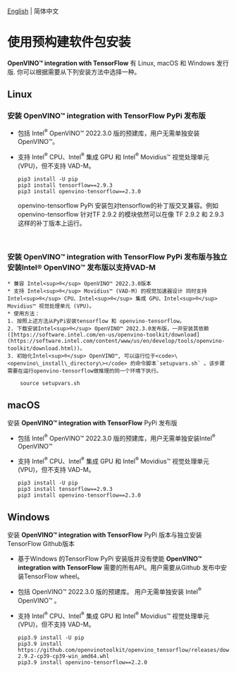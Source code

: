 [English](./INSTALL.md) | 简体中文

# <a name='Pre-BuiltPackages'></a>使用预构建软件包安装

**OpenVINO™ integration with TensorFlow** 有 Linux, macOS 和 Windows 发行版. 你可以根据需要从下列安装方法中选择一种。

## Linux

  ### 安装 **OpenVINO™ integration with TensorFlow** PyPi 发布版
  * 包括 Intel<sup>®</sup> OpenVINO™ 2022.3.0 版的预建库，用户无需单独安装 OpenVINO™。
  * 支持 Intel<sup>®</sup> CPU、Intel<sup>®</sup> 集成 GPU 和 Intel<sup>®</sup> Movidius™ 视觉处理单元 (VPU)，但不支持 VAD-M。

        pip3 install -U pip
        pip3 install tensorflow==2.9.3
        pip3 install openvino-tensorflow==2.3.0
    openvino-tensorflow PyPi 安装包对tensorflow的补丁版交叉兼容。例如 openvino-tensorflow 针对TF 2.9.2 的模块依然可以在像 TF 2.9.2 和 2.9.3 这样的补丁版本上运行。
<br/>

  ### 安装 **OpenVINO™ integration with TensorFlow** PyPi 发布版与独立安装Intel® OpenVINO™ 发布版以支持VAD-M
    * 兼容 Intel<sup>®</sup> OpenVINO™ 2022.3.0版本
    * 支持 Intel<sup>®</sup> Movidius™ (VAD-M) 的视觉加速器设计 同时支持 Intel<sup>®</sup> CPU、Intel<sup>®</sup> 集成 GPU、Intel<sup>®</sup> Movidius™ 视觉处理单元 (VPU)。 
    * 使用方法：
    1. 按照上述方法从PyPi安装tensorflow 和 openvino-tensorflow。
    2. 下载安装Intel<sup>®</sup> OpenVINO™ 2022.3.0发布版，一并安装其依赖([https://software.intel.com/en-us/openvino-toolkit/download](https://software.intel.com/content/www/us/en/develop/tools/openvino-toolkit/download.html))。
    3. 初始化Intel<sup>®</sup> OpenVINO™, 可以运行位于<code>\<openvino\_install\_directory\></code> 的命令脚本`setupvars.sh` 。该步骤需要在运行openvino-tensorflow做推理的同一个环境下执行。

        source setupvars.sh  
      
  
## macOS

  安装 **OpenVINO™ integration with TensorFlow** PyPi 发布版
  * 包括 Intel<sup>®</sup> OpenVINO™ 2022.3.0 版的预建库，用户无需单独安装Intel<sup>®</sup> OpenVINO™ 
  * 支持 Intel<sup>®</sup> CPU、Intel<sup>®</sup> 集成 GPU 和 Intel<sup>®</sup> Movidius™ 视觉处理单元 (VPU)，但不支持 VAD-M。

        pip3 install -U pip
        pip3 install tensorflow==2.9.3
        pip3 install openvino-tensorflow==2.3.0


## Windows

  安装 **OpenVINO™ integration with TensorFlow** PyPi 版本与独立安装TensorFlow Github版本
  * 基于Windows 的TensorFlow PyPi 安装版并没有使能 **OpenVINO™ integration with TensorFlow** 需要的所有API。用户需要从Github 发布中安装TensorFlow wheel。
  * 包括 OpenVINO™ 2022.3.0 版的预建库。 用户无需单独安装 Intel<sup>®</sup> OpenVINO™ 。
  * 支持 Intel<sup>®</sup> CPU、Intel<sup>®</sup> 集成 GPU 和 Intel<sup>®</sup> Movidius™ 视觉处理单元 (VPU)，但不支持 VAD-M。

        pip3.9 install -U pip
        pip3.9 install https://github.com/openvinotoolkit/openvino_tensorflow/releases/download/v2.2.0/tensorflow-2.9.2-cp39-cp39-win_amd64.whl
        pip3.9 install openvino-tensorflow==2.2.0
